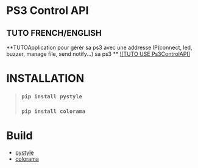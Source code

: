 # __**PS3 Control API**__
## TUTO FRENCH/ENGLISH

**TUTOApplication pour gérér sa ps3 avec une addresse IP(connect, led, buzzer, manage file, send notify...) sa ps3 **
[![TUTO USE Ps3ControlAPI]](https://cdn.discordapp.com/attachments/1046822139837304843/1093183370965565460/tuto_ps3controlapi.mp4)


# __INSTALLATION__

>### ```pip install pystyle```
>### ```pip install colorama```


# __Build__
* [pystyle](https://github.com/billythegoat356/pystyle)
* [colorama](https://pypi.org/project/colorama/)
